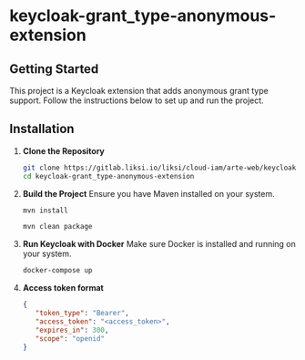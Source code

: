 # keycloak-grant_type-anonymous-extension

## Getting Started

This project is a Keycloak extension that adds anonymous grant type support. Follow the instructions below to set up and run the project.

## Installation

1. **Clone the Repository**
   ```bash
   git clone https://gitlab.liksi.io/liksi/cloud-iam/arte-web/keycloak-grant_type-anonymous-extension.git
   cd keycloak-grant_type-anonymous-extension
   ```

2. **Build the Project**
   Ensure you have Maven installed on your system.
   ```bash
   mvn install
   ```

   ```bash
   mvn clean package
   ```

3. **Run Keycloak with Docker**
   Make sure Docker is installed and running on your system.
   ```bash
   docker-compose up
   ```

4. **Access token format**

   ```json
   {
      "token_type": "Bearer",
      "access_token": "<access_token>",
      "expires_in": 300,
      "scope": "openid"
   }    
   ```
   